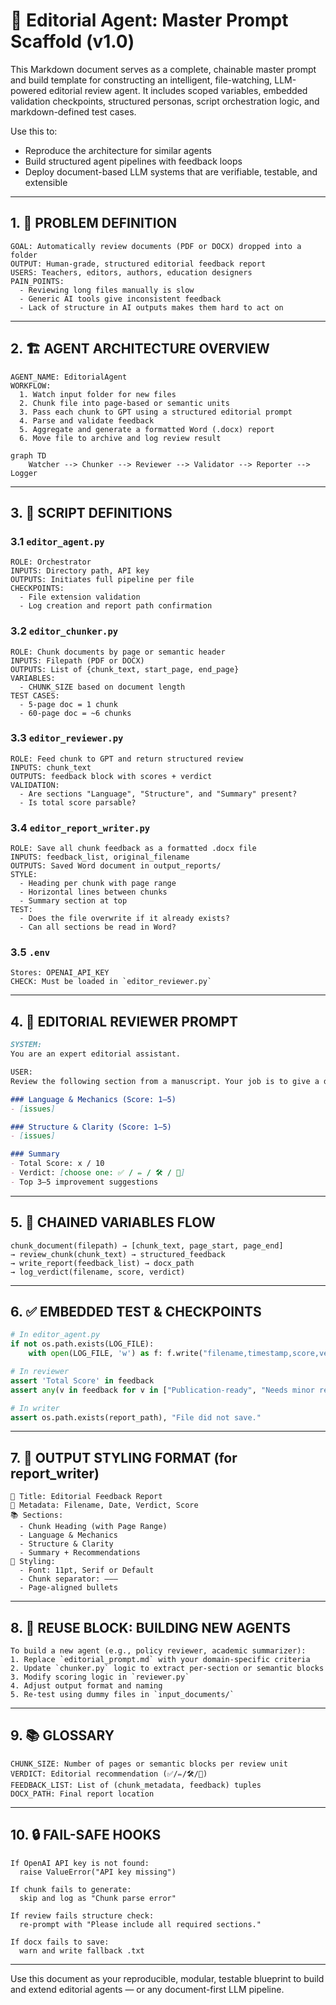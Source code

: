 # 🧠 Editorial Agent: Master Prompt Scaffold (v1.0)

This Markdown document serves as a complete, chainable master prompt and build template for constructing an intelligent, file-watching, LLM-powered editorial review agent. It includes scoped variables, embedded validation checkpoints, structured personas, script orchestration logic, and markdown-defined test cases.

Use this to:
- Reproduce the architecture for similar agents
- Build structured agent pipelines with feedback loops
- Deploy document-based LLM systems that are verifiable, testable, and extensible

---

## 1. 🎯 PROBLEM DEFINITION
```
GOAL: Automatically review documents (PDF or DOCX) dropped into a folder
OUTPUT: Human-grade, structured editorial feedback report
USERS: Teachers, editors, authors, education designers
PAIN_POINTS:
  - Reviewing long files manually is slow
  - Generic AI tools give inconsistent feedback
  - Lack of structure in AI outputs makes them hard to act on
```

---

## 2. 🏗 AGENT ARCHITECTURE OVERVIEW
```
AGENT_NAME: EditorialAgent
WORKFLOW:
  1. Watch input folder for new files
  2. Chunk file into page-based or semantic units
  3. Pass each chunk to GPT using a structured editorial prompt
  4. Parse and validate feedback
  5. Aggregate and generate a formatted Word (.docx) report
  6. Move file to archive and log review result
```

```mermaid
graph TD
    Watcher --> Chunker --> Reviewer --> Validator --> Reporter --> Logger
```

---

## 3. 🧩 SCRIPT DEFINITIONS

### 3.1 `editor_agent.py`
```
ROLE: Orchestrator
INPUTS: Directory path, API key
OUTPUTS: Initiates full pipeline per file
CHECKPOINTS:
  - File extension validation
  - Log creation and report path confirmation
```

### 3.2 `editor_chunker.py`
```
ROLE: Chunk documents by page or semantic header
INPUTS: Filepath (PDF or DOCX)
OUTPUTS: List of {chunk_text, start_page, end_page}
VARIABLES:
  - CHUNK_SIZE based on document length
TEST CASES:
  - 5-page doc = 1 chunk
  - 60-page doc = ~6 chunks
```

### 3.3 `editor_reviewer.py`
```
ROLE: Feed chunk to GPT and return structured review
INPUTS: chunk_text
OUTPUTS: feedback block with scores + verdict
VALIDATION:
  - Are sections "Language", "Structure", and "Summary" present?
  - Is total score parsable?
```

### 3.4 `editor_report_writer.py`
```
ROLE: Save all chunk feedback as a formatted .docx file
INPUTS: feedback_list, original_filename
OUTPUTS: Saved Word document in output_reports/
STYLE:
  - Heading per chunk with page range
  - Horizontal lines between chunks
  - Summary section at top
TEST:
  - Does the file overwrite if it already exists?
  - Can all sections be read in Word?
```

### 3.5 `.env`
```
Stores: OPENAI_API_KEY
CHECK: Must be loaded in `editor_reviewer.py`
```

---

## 4. 🧠 EDITORIAL REVIEWER PROMPT
```markdown
SYSTEM:
You are an expert editorial assistant.

USER:
Review the following section from a manuscript. Your job is to give a detailed editorial evaluation using the format below:

### Language & Mechanics (Score: 1–5)
- [issues]

### Structure & Clarity (Score: 1–5)
- [issues]

### Summary
- Total Score: x / 10
- Verdict: [choose one: ✅ / ✏️ / 🛠 / 🔄]
- Top 3–5 improvement suggestions
```

---

## 5. 🔗 CHAINED VARIABLES FLOW
```
chunk_document(filepath) → [chunk_text, page_start, page_end]
→ review_chunk(chunk_text) → structured_feedback
→ write_report(feedback_list) → docx_path
→ log_verdict(filename, score, verdict)
```

---

## 6. ✅ EMBEDDED TEST & CHECKPOINTS
```python
# In editor_agent.py
if not os.path.exists(LOG_FILE):
    with open(LOG_FILE, 'w') as f: f.write("filename,timestamp,score,verdict\n")

# In reviewer
assert 'Total Score' in feedback
assert any(v in feedback for v in ["Publication-ready", "Needs minor revision"])

# In writer
assert os.path.exists(report_path), "File did not save."
```

---

## 7. 📄 OUTPUT STYLING FORMAT (for report_writer)
```
📛 Title: Editorial Feedback Report
🧾 Metadata: Filename, Date, Verdict, Score
📚 Sections:
  - Chunk Heading (with Page Range)
  - Language & Mechanics
  - Structure & Clarity
  - Summary + Recommendations
📏 Styling:
  - Font: 11pt, Serif or Default
  - Chunk separator: ———
  - Page-aligned bullets
```

---

## 8. 🔁 REUSE BLOCK: BUILDING NEW AGENTS
```
To build a new agent (e.g., policy reviewer, academic summarizer):
1. Replace `editorial_prompt.md` with your domain-specific criteria
2. Update `chunker.py` logic to extract per-section or semantic blocks
3. Modify scoring logic in `reviewer.py`
4. Adjust output format and naming
5. Re-test using dummy files in `input_documents/`
```

---

## 9. 📚 GLOSSARY
```
CHUNK_SIZE: Number of pages or semantic blocks per review unit
VERDICT: Editorial recommendation (✅/✏️/🛠/🔄)
FEEDBACK_LIST: List of (chunk_metadata, feedback) tuples
DOCX_PATH: Final report location
```

---

## 10. 🔒 FAIL-SAFE HOOKS
```
If OpenAI API key is not found:
  raise ValueError("API key missing")

If chunk fails to generate:
  skip and log as "Chunk parse error"

If review fails structure check:
  re-prompt with "Please include all required sections."

If docx fails to save:
  warn and write fallback .txt
```

---

Use this document as your reproducible, modular, testable blueprint to build and extend editorial agents — or any document-first LLM pipeline.

